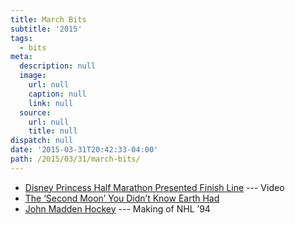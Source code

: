 ```yaml
---
title: March Bits
subtitle: '2015'
tags:
  - bits
meta:
  description: null
  image:
    url: null
    caption: null
    link: null
  source:
    url: null
    title: null
dispatch: null
date: '2015-03-31T20:42:33-04:00'
path: /2015/03/31/march-bits/
---
```

* [Disney Princess Half Marathon Presented Finish Line][fl] --- Video
* [The ‘Second Moon’ You Didn’t Know Earth Had][second]
* [John Madden Hockey][nhl94] --- Making of NHL ’94

[fl]: https://www.youtube.com/watch?v=6aRz-SjsDaE#t=3611
[second]: http://blogs.discovermagazine.com/crux/2015/03/02/earth-second-moon/
[nhl94]: http://readonlymemory.vg/john-madden-hockey "How a Lousy Football Game Birthed a Bastard and Led to the Greatest Hockey Game of All-Time"

